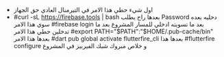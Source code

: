 - اول شيء حطي هذا الامر في التيرمنال العادي حق الجهاز 
- #curl -sL https://firebase.tools | bash
بعدها راح يطلب Password دخليه 
بعده سوي هذا الامر 
#firebase login
بعد ما تسويته ادخلي للمسار المشروع 
بعد ما تدخلين حطي هذا الامر 
#export PATH="$PATH":"$HOME/.pub-cache/bin"
بعدها هذا الامر 
#dart pub global activate flutterfire_cli
بعدها هذا 
#flutterfire configure
و خلاص مبروك شبك الفيربيز في المشروع 
